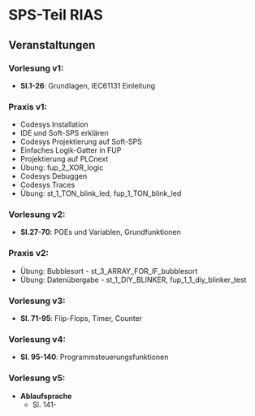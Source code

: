 # SPS-Teil RIAS

## Veranstaltungen

### Vorlesung v1:
- **Sl.1-26**: Grundlagen, IEC61131 Einleitung

### Praxis v1:
- Codesys Installation
- IDE und Soft-SPS erklären
- Codesys Projektierung auf Soft-SPS
- Einfaches Logik-Gatter in FUP
- Projektierung auf PLCnext
- Übung: fup_2_XOR_logic
- Codesys Debuggen
- Codesys Traces
- Übung: st_1_TON_blink_led, fup_1_TON_blink_led

### Vorlesung v2:
- **Sl.27-70**: POEs und Variablen, Grundfunktionen

### Praxis v2:
- Übung: Bubblesort - st_3_ARRAY_FOR_IF_bubblesort
- Übung: Datenübergabe - st_1_DIY_BLINKER, fup_1_1_diy_blinker_test

### Vorlesung v3:
- **Sl. 71-95**: Flip-Flops, Timer, Counter

### Vorlesung v4:
- **Sl. 95-140**: Programmsteuerungsfunktionen

### Vorlesung v5:
- **Ablaufsprache**
  - Sl. 141-
